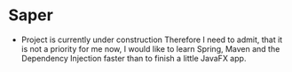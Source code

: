 # Saper

+ Project is currently under construction
Therefore I need to admit, that it is not a priority for me now, I would like to learn Spring, Maven and the Dependency Injection faster than to finish a little JavaFX app.
